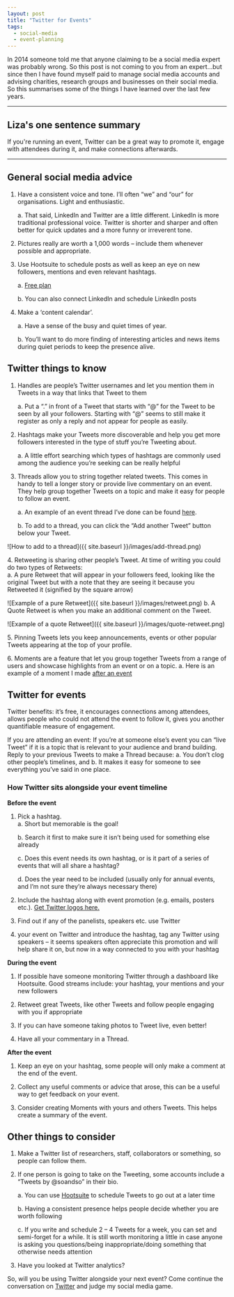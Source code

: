 ```yaml
---
layout: post
title: "Twitter for Events"
tags:
  - social-media
  - event-planning
---
```


In 2014 someone told me that anyone claiming to be a social media expert was probably wrong. So this post is not coming to you from an expert...but since then I have found myself paid to manage social media accounts and advising charities, research groups and businesses on their social media.  So this summarises some of the things I have learned over the last few years.   

---

## Liza's one sentence summary
If you're running an event, Twitter can be a great way to promote it, engage with attendees during it, and make connections afterwards.

---

## General social media advice
1.	Have a consistent voice and tone.  I’ll often “we” and “our” for organisations.  Light and enthusiastic.   
    
    a.	That said, LinkedIn and Twitter are a little different.	LinkedIn is more traditional professional voice. Twitter is shorter and sharper and often better for quick updates and a more funny or irreverent tone.
        
2.	Pictures really are worth a 1,000 words – include them whenever possible and appropriate. 

3.	Use Hootsuite to schedule posts as well as keep an eye on new followers, mentions and even relevant hashtags.  

    a.	[Free plan](https://hootsuite.com/plans/free)
    
    b.	You can also connect LinkedIn and schedule LinkedIn posts
    
4.	Make a ‘content calendar’.   

    a.	Have a sense of the busy and quiet times of year.  
    
    b.	You’ll want to do more finding of interesting articles and news items during quiet periods to keep the presence alive.

## Twitter things to know
1.	Handles are people’s Twitter usernames and let you mention them in Tweets in a way that links that Tweet to them
    
    a.	Put a “.” in front of a Tweet that starts with “@” for the Tweet to be seen by all your followers.  Starting with “@” seems to still make it register as only a reply and not appear for people as easily.   

2.	Hashtags make your Tweets more discoverable and help you get more followers interested in the type of stuff you’re Tweeting about.   

    a.	A little effort searching which types of hashtags are commonly used among the audience you’re seeking can be really helpful

3.	Threads allow you to string together related tweets.  This comes in handy to tell a longer story or provide live commentary on an event.  They help group together Tweets on a topic and make it easy for people to follow an event.

    a.	An example of an event thread I’ve done can be found [here](https://twitter.com/Liza_Bolton/status/976332866626895873).
    
    b.	To add to a thread, you can click the “Add another Tweet” button below your Tweet.
  
 ![How to add to a thread]({{ site.baseurl }}/images/add-thread.png) 
 
4\.	Retweeting is sharing other people’s Tweet.  At time of writing you could do two types of Retweets:  
    a\.	 A pure Retweet that will appear in your followers feed, looking like the original Tweet but with a note that they are seeing it because you Retweeted it (signified by the square arrow)

  ![Example of a pure Retweet]({{ site.baseurl }}/images/retweet.png)
    b\.	A Quote Retweet is when you make an additional comment on the Tweet.

  ![Example of a quote Retweet]({{ site.baseurl }}/images/quote-retweet.png)
  
5\.	Pinning Tweets lets you keep announcements, events or other popular Tweets appearing at the top of your profile.

6\.	Moments are a feature that let you group together Tweets from a range of users and showcase highlights from an event or on a topic.
    a\.	Here is an example of a moment I made [after an event](https://twitter.com/i/moments/976335217433624578)

## Twitter for events
Twitter benefits: it’s free, it encourages connections among attendees, allows people who could not attend the event to follow it, gives you another quantifiable measure of engagement.

If you are attending an event: If you’re at someone else’s event you can “live Tweet” if it is a topic that is relevant to your audience and brand building.  Reply to your previous Tweets to make a Thread because:
    a.	You don’t clog other people’s timelines, and
    b.	It makes it easy for someone to see everything you’ve said in one place.

### How Twitter sits alongside your event timeline

**Before the event**  
1.	Pick a hashtag.  
    a. Short but memorable is the goal!
    
    b. Search it first to make sure it isn’t being used for something else already
    
    c. Does this event needs its own hashtag, or is it part of a series of events that will all share a hashtag?
    
    d. Does the year need to be included (usually only for annual events, and I’m not sure they’re always necessary there)
        
2. Include the hashtag along with event promotion (e.g.  emails, posters etc.). [Get Twitter logos here.](https://brand.twitter.com/en.html)
    
3. Find out if any of the panelists, speakers etc. use Twitter
    
4.  your event on Twitter and introduce the hashtag, tag any Twitter using speakers – it seems speakers often appreciate this promotion and will help share it on, but now in a way connected to you with your hashtag

**During the event**  
1. If possible have someone monitoring Twitter through a dashboard like Hootsuite. Good streams include: your hashtag, your mentions and your new followers

2. Retweet great Tweets, like other Tweets and follow people engaging with you if appropriate

3. If you can have someone taking photos to Tweet live, even better!

4. Have all your commentary in a Thread.

**After the event**  
1. Keep an eye on your hashtag, some people will only make a comment at the end of the event.

2. Collect any useful comments or advice that arose, this can be a useful way to get feedback on your event.  

3. Consider creating Moments with yours and others Tweets.  This helps create a summary of the event.   

## Other things to consider

1.	Make   a Twitter list of researchers, staff, collaborators or something, so people can follow them.   

2.	If one person is going to take on the Tweeting, some accounts include a “Tweets by @soandso” in their bio.  

    a.	You can use [Hootsuite](https://hootsuite.com/plans/free) to schedule Tweets to go out at a later time
  
    b.	Having a consistent presence helps people decide whether you are worth following
  
    c.	If you write and schedule 2 – 4 Tweets for a week, you can set and semi-forget for a while. It is still worth monitoring a little in case anyone is asking you questions/being inappropriate/doing something that otherwise needs attention
  
3.	Have you looked at Twitter analytics?

So, will you be using Twitter alongside your next event? Come continue the conversation on [Twitter](https://twitter.com/Liza_Bolton) and judge my social media game.
